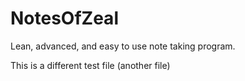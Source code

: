 # NotesOfZeal
Lean, advanced, and easy to use note taking program.


This is a different test file (another file)
